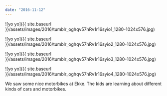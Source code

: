 ```yaml
---
date: "2016-11-12"
---
```


![yo yo]({{ site.baseurl }}/assets/images/2016/tumblr_oghqv57hRv1r16syio1_1280-1024x576.jpg)

![yo yo]({{ site.baseurl }}/assets/images/2016/tumblr_oghqv57hRv1r16syio2_1280-1024x576.jpg)

![yo yo]({{ site.baseurl }}/assets/images/2016/tumblr_oghqv57hRv1r16syio3_1280-1024x576.jpg)

![yo yo]({{ site.baseurl }}/assets/images/2016/tumblr_oghqv57hRv1r16syio4_1280-1024x576.jpg)

We saw some nice motorbikes at Ekke. The kids are learning about different kinds of cars and motorbikes.
